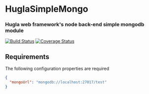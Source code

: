 # HuglaSimpleMongo
### Hugla web framework's node back-end simple mongodb module

[![Build Status](https://travis-ci.org/hugla/hugla-node-simplemongo.svg?branch=master)](https://travis-ci.org/hugla/hugla-node-simplemongo)
[![Coverage Status](https://coveralls.io/repos/hugla/hugla-node-simplemongo/badge.svg?branch=master&service=github)](https://coveralls.io/github/hugla/hugla-node-simplemongo?branch=master)

## Requirements
The following configuration properties are required

```json
{
  "mongoUrl": "mongodb://localhost:27017/test"
}
```
